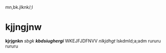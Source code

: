mn,bk.jlknk/;l
# kjjngjnw


**kjrjgnkn** *sbgk* **_kbdsiughergi_**
WKEJFJDFNVV 
*nlkjdhgt*
lskdmld;a;adm
rururu
rururu
